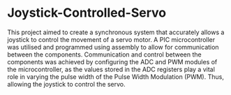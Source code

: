 # Joystick-Controlled-Servo

This project aimed to create a synchronous system that accurately allows a joystick to control the movement of a servo motor. A PIC microcontroller was utilised and programmed using assembly to allow for communication between the components. Communication and control between the components was achieved by configuring the ADC and PWM modules of the microcontroller, as the values stored in the ADC registers play a vital role in varying the pulse width of the Pulse Width Modulation (PWM). Thus, allowing the joystick to control the servo. 
